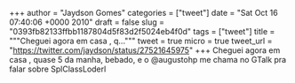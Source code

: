 
+++
author = "Jaydson Gomes"
categories = ["tweet"]
date = "Sat Oct 16 07:40:06 +0000 2010"
draft = false
slug = "0393fb82133ffbb1187804d5f83d2f5024eb4f0d"
tags = ["tweet"]
title = """Cheguei agora em casa , q..."""
tweet = true
micro = true
tweet_url = "https://twitter.com/jaydson/status/27521645975"
+++
Cheguei agora em casa , quase 5 da manha, bebado, e  o @augustohp me  chama no GTalk pra falar  sobre SplClassLoderl
